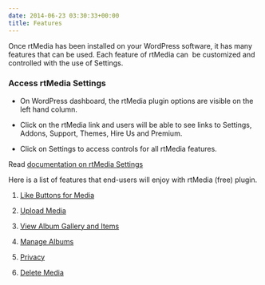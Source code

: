 ```yaml
---
date: 2014-06-23 03:30:33+00:00
title: Features
---
```


Once rtMedia has been installed on your WordPress software, it has many features that can be used. Each feature of rtMedia can  be customized and controlled with the use of Settings.


### Access rtMedia Settings





	
  * On WordPress dashboard, the rtMedia plugin options are visible on the left hand column.

	
  * Click on the rtMedia link and users will be able to see links to Settings, Addons, Support, Themes, Hire Us and Premium.

	
  * Click on Settings to access controls for all rtMedia features.


Read [documentation on rtMedia Settings](http://docs.rtcamp.com/rtmedia/getting-started/settings/)

Here is a list of features that end-users will enjoy with rtMedia (free) plugin.



	
  1. [Like Buttons for Media](http://docs.rtcamp.com/rtmedia/features/like/)

	
  2. [Upload Media](http://docs.rtcamp.com/rtmedia/features/upload-media/)

	
  3. [View Album Gallery and Items](http://docs.rtcamp.com/rtmedia/features/view/)

	
  4. [Manage Albums](http://docs.rtcamp.com/rtmedia/features/manage/)

	
  5. [Privacy
](http://docs.rtcamp.com/rtmedia/features/privacy/)

	
  6. [Delete Media](http://docs.rtcamp.com/rtmedia/features/delete/)


